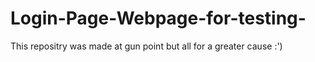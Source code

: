 # Login-Page-Webpage-for-testing-
This repositry was made at gun point but all for a greater cause :')
